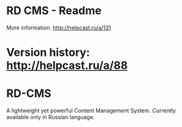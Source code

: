 # RD CMS - Readme

More information: http://helpcast.ru/a/131

Version history: http://helpcast.ru/a/88
=======
RD-CMS
======

A lightweight yet powerful Content Management System. Currently available only in Russian language.